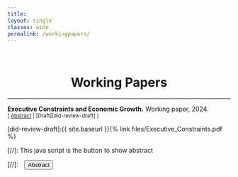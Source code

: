```yaml
---
title: 
layout: single
classes: wide
permalink: /workingpapers/
---
```

<br/> 

<!-- Google Tag Manager (noscript) -->
<noscript><iframe src="https://www.googletagmanager.com/ns.html?id=GTM-PNS829G"
height="0" width="0" style="display:none;visibility:hidden"></iframe></noscript>
<!-- End Google Tag Manager (noscript) -->

# <center> Working Papers </center>
- - -

**Executive Constraints and Economic Growth.** Working paper, 2024.
<br/>
<small>[ <a href="#/" onclick="visib('did-review')">Abstract</a> | [Draft][did-review-draft] ] </small>

<div id="did-review" style="display: none; text-align: justify; line-height: 1.2" ><small>
Despite extensive research on the relationship between democracy and development, the aspects of democracy that are particularly important for this outcome are unclear. Here, I unpack the democracy-growth link by examining the economic effects of two forms of executive constraints: horizontal constraints, the power of the parliament to control the executive, and vertical constraints, the capacity of citizens to keep rulers accountable. Using a dynamic panel model, my results show that horizontal constraints decrease GDP per capita once controlled by the effect of democracy. Even though vertical constraints do not directly affect growth, they are strongly associated with less infant mortality, lower social unrest, and higher public expenditure. This research provides evidence that for a country to develop, it is more important to subject the ruler to free and fair elections rather than having a strong legislature constraining him. 
</small><br><br/></div>

[did-review-draft]:{{ site.baseurl }}{% link files/Executive_Constraints.pdf %}


[//]: This java script is the button to show abstract
<script>
 function visib(id) {
  var x = document.getElementById(id);
  if (x.style.display === "block") {
    x.style.display = "none";
  } else {
    x.style.display = "block";
  }
}
</script>

[//]:&emsp;<button onclick="visib('polariz')" class="btn btn--inverse btn--small">Abstract</button>
